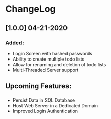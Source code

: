  # ChangeLog
 ## [1.0.0] 04-21-2020
 ### Added:
 - Login Screen with hashed passwords
 - Ability to create multiple todo lists
 - Allow for renaming and deletion of todo lists
 - Multi-Threaded Server support 
 
 ## Upcoming Features:
 ###
 - Persist Data in SQL Database
 - Host Web Server in a Dedicated Domain
 - Improved Login Authentication
